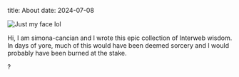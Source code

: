 title: About
date: 2024-07-08

![Just my face lol][my_photo]

Hi, I am simona-cancian and I wrote this epic collection of Interweb
wisdom. In days of yore, much of this would have been deemed sorcery
and I would probably have been burned at the stake.

?

[my_photo]: {static}/images/MyPhoto.jpg